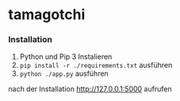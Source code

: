# tamagotchi

### Installation
1. Python und Pip 3 Instalieren
2. `pip install -r ./requirements.txt` ausführen
4. `python ./app.py` ausführen

nach der Installation http://127.0.0.1:5000 aufrufen